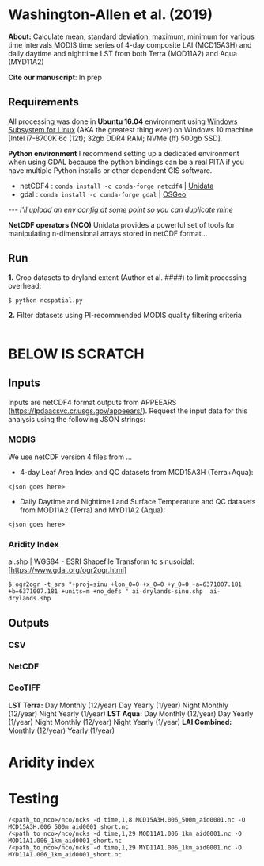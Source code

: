 # Washington-Allen et al. (2019)

**About:** Calculate mean, standard deviation, maximum, minimum for various time intervals MODIS time series of 4-day composite LAI (MCD15A3H) and daily daytime and nighttime LST from both Terra (MOD11A2) and Aqua (MYD11A2)

**Cite our manuscript**: In prep

## Requirements

All processing was done in **Ubuntu 16.04** environment using [Windows Subsystem for Linux](https://docs.microsoft.com/en-us/windows/wsl/install-win10) (AKA the greatest thing ever) on Windows 10 machine [Intel i7-8700K 6c (12t); 32gb DDR4 RAM; NVMe (ff) 500gb SSD].

**Python environment**
I recommend setting up a dedicated environment when using GDAL because the python bindings can be a real PITA if you have multiple Python installs or other dependent GIS software.
* netCDF4 : 	```conda install -c conda-forge netcdf4``` | [Unidata](http://unidata.github.io/netcdf4-python/)
* gdal : ```conda install -c conda-forge gdal``` | [OSGeo](https://gdal.org/python/)

*--- I'll upload an env config at some point  so you can duplicate mine*

**NetCDF operators (NCO)**
Unidata provides a powerful set of tools for manipulating n-dimensional arrays stored in netCDF format...


## Run
**1.** Crop datasets to dryland extent (Author et al. ####) to limit processing overhead:
```
$ python ncspatial.py 
```
**2.** Filter datasets using PI-recommended MODIS quality filtering criteria
```

```
# 
# 
# 

# BELOW IS SCRATCH



































## Inputs
Inputs are netCDF4 format outputs from APPEEARS (https://lpdaacsvc.cr.usgs.gov/appeears/). Request the input data for this analysis using the following JSON strings:
### MODIS 
We use netCDF version 4  files from ...

* 4-day Leaf Area Index and QC datasets from MCD15A3H (Terra+Aqua):
```
<json goes here>
```
* Daily Daytime and Nightime Land Surface Temperature and QC datasets from MOD11A2 (Terra) and MYD11A2 (Aqua):
```
<json goes here>
```
### Aridity Index
ai.shp | WGS84 - ESRI Shapefile
Transform to sinusoidal: [https://www.gdal.org/ogr2ogr.html]
```
$ ogr2ogr -t_srs "+proj=sinu +lon_0=0 +x_0=0 +y_0=0 +a=6371007.181 +b=6371007.181 +units=m +no_defs " ai-drylands-sinu.shp  ai-drylands.shp
```



## Outputs
### CSV
### NetCDF
### GeoTIFF
**LST Terra:**
Day Monthly (12/year)
Day Yearly (1/year)
Night Monthly (12/year)
Night Yearly (1/year)
**LST Aqua:**
Day Monthly (12/year)
Day Yearly (1/year)
Night Monthly (12/year)
Night Yearly (1/year)
**LAI Combined:**
Monthly (12/year)
Yearly (1/year)

# Aridity index


# Testing
```
/<path_to_nco>/nco/ncks -d time,1,8 MCD15A3H.006_500m_aid0001.nc -O MCD15A3H.006_500m_aid0001_short.nc
/<path_to_nco>/nco/ncks -d time,1,29 MOD11A1.006_1km_aid0001.nc -O MOD11A1.006_1km_aid0001_short.nc
/<path_to_nco>/nco/ncks -d time,1,29 MYD11A1.006_1km_aid0001.nc -O MYD11A1.006_1km_aid0001_short.nc
```


<!--stackedit_data:
eyJoaXN0b3J5IjpbNjA0MDg0NDYzLDEzMTc0OTc4MzgsLTE0MD
kxNTYyMjgsLTg4MjA5Njc4OCwtMTYyMTg3MTQyNywtOTA0NDM2
NzU2XX0=
-->